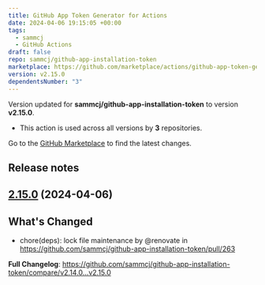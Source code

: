 ```yaml
---
title: GitHub App Token Generator for Actions
date: 2024-04-06 19:15:05 +00:00
tags:
  - sammcj
  - GitHub Actions
draft: false
repo: sammcj/github-app-installation-token
marketplace: https://github.com/marketplace/actions/github-app-token-generator-for-actions
version: v2.15.0
dependentsNumber: "3"
---
```



Version updated for **sammcj/github-app-installation-token** to version **v2.15.0**.
- This action is used across all versions by **3** repositories.

Go to the [GitHub Marketplace](https://github.com/marketplace/actions/github-app-token-generator-for-actions) to find the latest changes.

## Release notes

## [2.15.0](https://github.com/sammcj/github-app-installation-token/compare/v2.14.0...v2.15.0) (2024-04-06)

## What's Changed
* chore(deps): lock file maintenance by @renovate in https://github.com/sammcj/github-app-installation-token/pull/263


**Full Changelog**: https://github.com/sammcj/github-app-installation-token/compare/v2.14.0...v2.15.0
